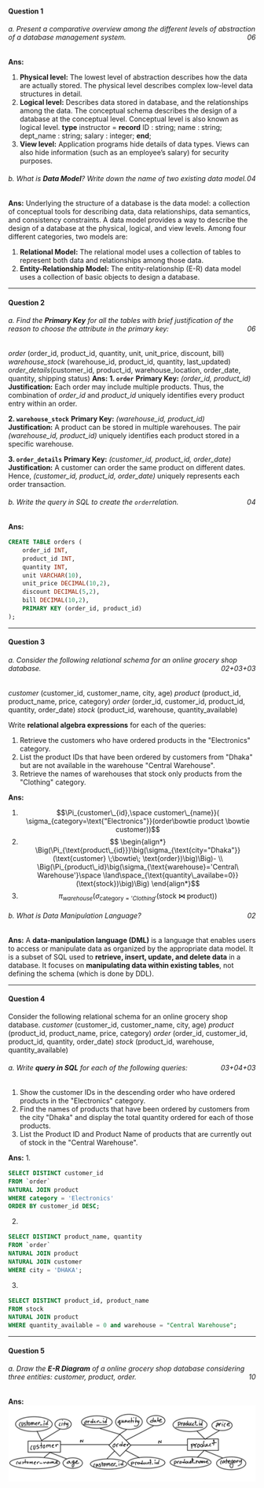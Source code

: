 #### Question 1
###### a. Present a comparative overview among the different levels of abstraction of a database management system. <span style="float: right; ">06 </span>

**Ans:** 
1. **Physical level:** 
	   The lowest level of abstraction describes how the data are actually stored. The physical level describes complex low-level data structures in detail.
2. **Logical level:**
	   Describes data stored in database, and the relationships among the data. The conceptual schema describes the design of a database at the conceptual level. Conceptual level is also known as logical level.
	   **type** instructor = **record**
		   ID : string;
		   name : string;
		   dept_name : string;
		   salary : integer;
		**end**;
3. **View level:**
	   Application programs hide details of data types. Views can also hide information (such as an employee’s salary) for security purposes.

###### b. What is **Data Model**? Write down the name of two existing data model.<span style="float: right; ">04 </span>
**Ans:** Underlying the structure of a database is the data model: a collection of conceptual tools for describing data, data relationships, data semantics, and consistency constraints. A data model provides a way to describe the design of a database at the physical, logical, and view levels.
Among four  different categories, two models are:
1. **Relational Model:** The relational model uses a collection of tables to represent both data and relationships among those data.
2. **Entity-Relationship Model:** The entity-relationship (E-R) data model uses a collection of basic objects to design a database.

---
#### Question 2
###### a. Find the **Primary Key** for all the tables with brief justification of the reason to choose the attribute in the primary key: <span style="float: right; ">06 </span>
*order* (order_id, product_id, quantity, unit, unit_price, discount, bill)
*warehouse_stock* (warehouse_id, product_id, quantity, last_updated)
*order_details*(customer_id, product_id, warehouse_location, order_date, quantity, shipping status)
**Ans:**
**1. `order`**
	**Primary Key:** _(order_id, product_id)_  
	**Justification:**  Each order may include multiple products. Thus, the combination of _order_id_ and _product_id_ uniquely identifies every product entry within an order.

**2. `warehouse_stock`**
	**Primary Key:** _(warehouse_id, product_id)_  
	**Justification:**  A product can be stored in multiple warehouses. The pair _(warehouse_id, product_id)_ uniquely identifies each product stored in a specific warehouse.

 **3. `order_details`**
	**Primary Key:** _(customer_id, product_id, order_date)_  
	**Justification:**  A customer can order the same product on different dates. Hence, _(customer_id, product_id, order_date)_ uniquely represents each order transaction.

###### b. Write the query in SQL to create the `order`relation.<span style="float: right; ">04 </span>
**Ans:**
```sql
CREATE TABLE orders (
    order_id INT,
    product_id INT,
    quantity INT,
    unit VARCHAR(10),
    unit_price DECIMAL(10,2),
    discount DECIMAL(5,2),
    bill DECIMAL(10,2),
    PRIMARY KEY (order_id, product_id)
);
```

---
#### Question 3
###### a. Consider the following relational schema for an online grocery shop database.<span style="float: right; ">02+03+03 </span>
*customer* (customer_id, customer_name, city, age)
*product* (product_id, product_name, price, category)
*order* (order_id, customer_id, product_id, quantity, order_date)
*stock* (product_id, warehouse, quantity_available)

Write **relational algebra expressions** for each of the queries:
1. Retrieve the customers who have ordered products in the "Electronics" category.
2. List the product IDs that have been ordered by customers from "Dhaka" but are not available in the warehouse "Central Warehouse".
3. Retrieve the names of warehouses that stock only products from the "Clothing" category.

**Ans:** 
1. $$\Pi_{customer\_{id},\space customer\_{name}}( \sigma_{category=\text{"Electronics"}}(order\bowtie product \bowtie customer))$$
2. $$
\begin{align*}
\Big(\Pi_{\text{product\_{id}}}\big(\sigma_{\text{city="Dhaka"}}(\text{customer} \;\bowtie\; \text{order})\big)\Big)- \\ \Big(\Pi_{product\_id}\big(\sigma_{\text{warehouse}='Central\ Warehouse'}\space \land\space_{\text{quantity\_availabe=0}}(\text{stock})\big)\Big)
\end{align*}$$
3. $$\pi_{warehouse}\Big(\sigma_{\text{category} = 'Clothing'}(\text{stock} \;\bowtie\; \text{product})\Big)$$
###### b. What is Data Manipulation Language?<span style="float: right; ">02 </span>
**Ans:**  A **data-manipulation language (DML)** is a language that enables users to access or manipulate data as organized by the appropriate data model. It is a subset of SQL used to **retrieve, insert, update, and delete data** in a database. It focuses on **manipulating data within existing tables**, not defining the schema (which is done by DDL).

---
#### Question 4
Consider the following relational schema for an online grocery shop database.
*customer* (customer_id, customer_name, city, age)
*product* (product_id, product_name, price, category)
*order* (order_id, customer_id, product_id, quantity, order_date)
*stock* (product_id, warehouse, quantity_available)
###### a. Write **query in SQL** for each of the following queries: <span style="float: right; ">03+04+03 </span>
1. Show the customer IDs in the descending order who have ordered products in the "Electronics" category.
2. Find the names of products that have been ordered by customers from the city "Dhaka" and display the total quantity ordered for each of those products.
3. List the Product ID and Product Name of products that are currently out of stock in the "Central Warehouse".

**Ans:**
1. 
```sql
SELECT DISTINCT customer_id
FROM `order` 
NATURAL JOIN product
WHERE category = 'Electronics'
ORDER BY customer_id DESC;
```

2. 
```sql
SELECT DISTINCT product_name, quantity
FROM `order`
NATURAL JOIN product
NATURAL JOIN customer
WHERE city = 'DHAKA';
```

3. 
```sql
SELECT DISTINCT product_id, product_name
FROM stock
NATURAL JOIN product
WHERE quantity_available = 0 and warehouse = "Central Warehouse";
```

---
#### Question 5
###### a. Draw the **E-R Diagram** of a online grocery shop database considering three entities: *customer, product, order.*<span style="float: right; ">10 </span>
**Ans:** 
![E-R Diagram](../img/Pasted_image_20251014204033.png)
